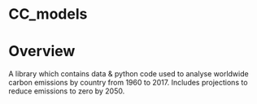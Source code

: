 CC_models
============

Overview
========

A library which contains data & python code used to analyse worldwide carbon emissions by country from 1960 to 2017. Includes projections to reduce emissions to zero by 2050.
